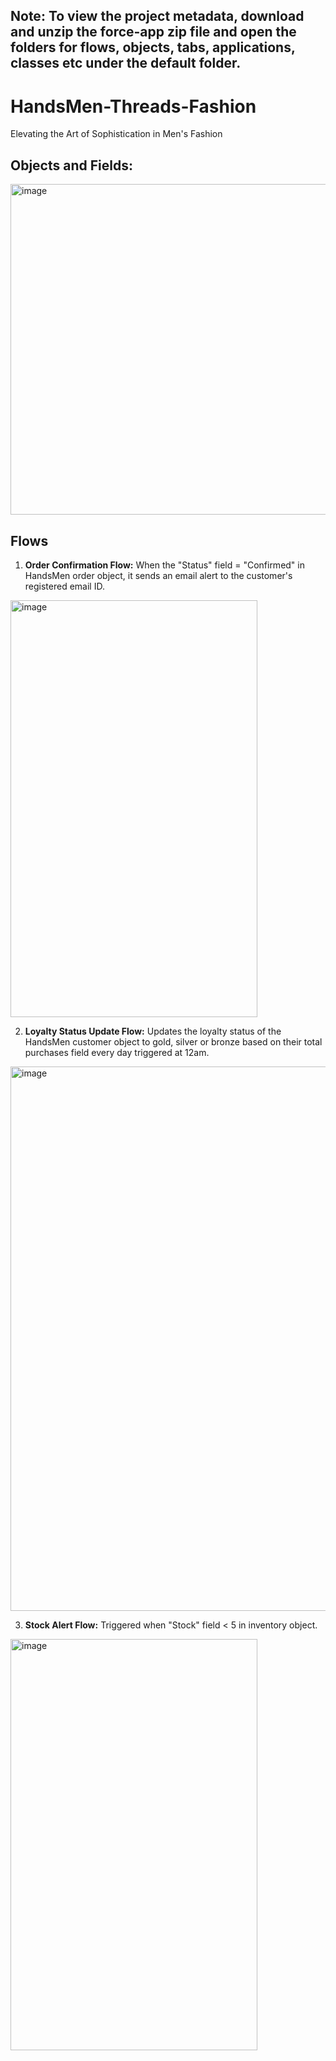 ## **Note:** To view the project metadata, download and unzip the force-app zip file and open the folders for flows, objects, tabs, applications, classes etc under the default folder.

# HandsMen-Threads-Fashion
Elevating the Art of Sophistication in Men's Fashion

## Objects and Fields:
<img width="1869" height="529" alt="image" src="https://github.com/user-attachments/assets/ba4c2495-0cd8-469f-bb51-a7dc0479efb5" />

## Flows 
1. **Order Confirmation Flow:**
When the "Status" field = "Confirmed" in HandsMen order object, it sends an email alert to the customer's registered email ID.
<img width="395" height="667" alt="image" src="https://github.com/user-attachments/assets/5d5490c5-7710-4d07-9c68-de52ef81d119" />

2. **Loyalty Status Update Flow:**
Updates the loyalty status of the HandsMen customer object to gold, silver or bronze based on their total purchases field every day triggered at 12am.
<img width="953" height="871" alt="image" src="https://github.com/user-attachments/assets/9a675884-71e2-4821-b62a-bcebbf63e4b9" />

3. **Stock Alert Flow:**
Triggered when "Stock" field < 5 in inventory object.
<img width="395" height="658" alt="image" src="https://github.com/user-attachments/assets/dc37525c-58da-4828-ab2a-46a5ce25f352" />
